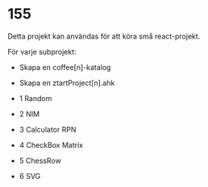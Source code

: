 # 155

Detta projekt kan användas för att köra små react-projekt.

För varje subprojekt:
* Skapa en coffee[n]-katalog 
* Skapa en ztartProject[n].ahk

* 1 Random
* 2 NIM
* 3 Calculator RPN
* 4 CheckBox Matrix
* 5 ChessRow
* 6 SVG
